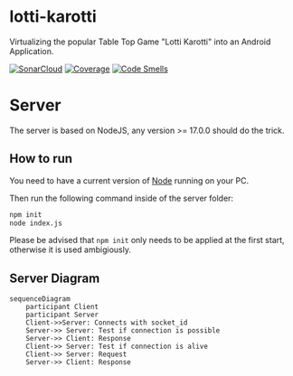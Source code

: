 # lotti-karotti
Virtualizing the popular Table Top Game "Lotti Karotti" into an Android Application.


[![SonarCloud](https://sonarcloud.io/images/project_badges/sonarcloud-black.svg)](https://sonarcloud.io/summary/new_code?id=SE2-Gruppe3_lotti-karotti)
[![Coverage](https://sonarcloud.io/api/project_badges/measure?project=SE2-Gruppe3_lotti-karotti&metric=coverage)](https://sonarcloud.io/summary/new_code?id=SE2-Gruppe3_lotti-karotti)
[![Code Smells](https://sonarcloud.io/api/project_badges/measure?project=SE2-Gruppe3_lotti-karotti&metric=code_smells)](https://sonarcloud.io/summary/new_code?id=SE2-Gruppe3_lotti-karotti)


# Server

The server is based on NodeJS, any version >= 17.0.0 should do the trick.

## How to run

You need to have a current version of [Node](https://nodejs.org/en/download) running on your PC.

Then run the following command inside of the server folder:

```bash
npm init
node index.js
```
Please be advised that ``npm init`` only needs to be applied at the first start, otherwise it is used ambigiously.

## Server Diagram
```mermaid
sequenceDiagram
    participant Client
    participant Server
    Client->>Server: Connects with socket_id
    Server->> Server: Test if connection is possible
    Server->> Client: Response
    Client->> Server: Test if connection is alive
    Client->> Server: Request
    Server->> Client: Response
```
